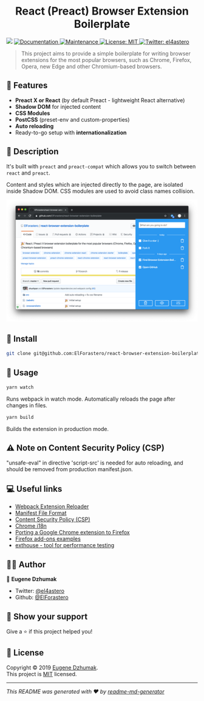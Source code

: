 <h1 align="center">React (Preact) Browser Extension Boilerplate</h1>
<p>
  <img src="https://img.shields.io/badge/version-0.0.2-blue.svg?cacheSeconds=2592000" />
  <a href="https://github.com/ElForastero/react-browser-extension-boilerplate#readme">
    <img alt="Documentation" src="https://img.shields.io/badge/documentation-yes-brightgreen.svg" target="_blank" />
  </a>
  <a href="https://github.com/ElForastero/react-browser-extension-boilerplate/graphs/commit-activity">
    <img alt="Maintenance" src="https://img.shields.io/badge/Maintained%3F-yes-green.svg" target="_blank" />
  </a>
  <a href="https://github.com/ElForastero/react-browser-extension-boilerplate/blob/master/LICENSE">
    <img alt="License: MIT" src="https://img.shields.io/badge/License-MIT-yellow.svg" target="_blank" />
  </a>
  <a href="https://twitter.com/el4astero">
    <img alt="Twitter: el4astero" src="https://img.shields.io/twitter/follow/el4astero.svg?style=social" target="_blank" />
  </a>
</p>

> This project aims to provide a simple boilerplate for writing browser extensions for the most popular browsers, such as Chrome, Firefox, Opera, new Edge and other Chromium-based browsers.

## 🎉 Features

- **Preact X or React** (by default Preact - lightweight React alternative)
- **Shadow DOM** for injected content
- **CSS Modules**
- **PostCSS** (preset-env and custom-properties)
- **Auto reloading**
- Ready-to-go setup with **internationalization**

## 📝 Description

It's built with `preact` and `preact-compat` which allows you to switch between `react` and `preact`.

Content and styles which are injected directly to the page, are isolated inside Shadow DOM. CSS modules are used to avoid class names collision.

![Example](screenshot.png)

## 🏁 Install

```sh
git clone git@github.com:ElForastero/react-browser-extension-boilerplate.git <YOUR_PROJECT_NAME>
```

## 🚀 Usage

```sh
yarn watch
```

Runs webpack in watch mode. Automatically reloads the page after changes in files.

```sh
yarn build
```

Builds the extension in production mode.

## ⚠️ Note on Content Security Policy (CSP)
"unsafe-eval" in directive 'script-src' is needed for auto reloading, and should be removed from production manifest.json.

## 💻 Useful links

- [Webpack Extension Reloader](https://github.com/rubenspgcavalcante/webpack-extension-reloader)
- [Manifest File Format](https://developer.chrome.com/apps/manifest)
- [Content Security Policy (CSP)](https://developer.chrome.com/extensions/contentSecurityPolicy)
- [Chrome i18n](https://developer.chrome.com/extensions/i18n)
- [Porting a Google Chrome extension to Firefox](https://developer.mozilla.org/en-US/docs/Mozilla/Add-ons/WebExtensions/Porting_a_Google_Chrome_extension)
- [Firefox add-ons examples](https://github.com/mdn/webextensions-examples)
- [exthouse - tool for performance testing](https://github.com/treosh/exthouse)

## 👨‍💻 Author

👤 **Eugene Dzhumak**

* Twitter: [@el4astero](https://twitter.com/el4astero)
* Github: [@ElForastero](https://github.com/ElForastero)

## 🤝 Show your support

Give a ⭐️ if this project helped you!

## 📝 License

Copyright © 2019 [Eugene Dzhumak](https://github.com/ElForastero).<br />
This project is [MIT](https://github.com/ElForastero/react-browser-extension-boilerplate/blob/master/LICENSE) licensed.

***
_This README was generated with ❤️ by [readme-md-generator](https://github.com/kefranabg/readme-md-generator)_

